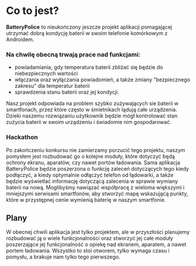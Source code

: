 # Co to jest?
**BatteryPolice** to nieukończony jeszcze projekt aplikacji pomagającej utrzymać dobrą kondycję baterii w swoim telefonie komórkowym z Androidem.

### Na chwilę obecną trwają prace nad funkcjami:
- powiadamiania, gdy temperatura baterii zbliżać się będzie do niebezpiecznych wartości
- włączania oraz wyłączania powiadomień, a także zmiany "bezpiecznego zakresu" dla temperatur baterii
- sprawdzenia stanu baterii oraz jej kondycji.

Nasz projekt odpowiada na problem szybko zużywających sie baterii w smartfonach, przez które często w śmietnikach lądują całe urządzenia. Dzieki naszemu rozwiązaniu użytkownik będzie mógł kontrolować stan zużycia baterii w swoim urządzeniu i świadomie nim gospodarować.

### Hackathon
Po zakończeniu konkursu nie zamierzamy porzucić tego projektu, naszym pomysłem jest rozbudować go o kolejne moduły, które dotyczyć będą ochrony ekranu, aparatów, czy nawet portów ładowania. Sama aplikacja BatteryPolice będzie poszerzona o funkcję zaleceń dotyczących tego kiedy podłączyć, a kiedy optymalnie odłączyć telefon od łądowarki, a także będzie wyświetlać informację dotyczącą zalecenia w sprawie wymiany baterii na nową. Moglibyśmy nawiązać współpracę z wieloma większymi i mniejszymi serwisami smartfonów, aby stworzyć mapę wskazującą punkty, które w przystępnej cenie wymienią baterię w naszym smartfonie.

## Plany
W obecnej chwili aplikacja jest tylko projektem, ale w przyszłości planujemy rozbudować ją o wiele funkcjonalności oraz stworzyć jej całe moduły poszerzające jej funkcjonalność o opiekę nad ekranem, aparatem, a nawet portem ładowania. Wszystko to stoi otworem, tylko wymaga czasu i pomysłu, a brakuje nam tylko tego pierwszego.